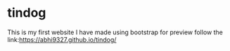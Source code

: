 # tindog
This is my first website I have made using bootstrap for preview follow the link:https://abhi9327.github.io/tindog/
